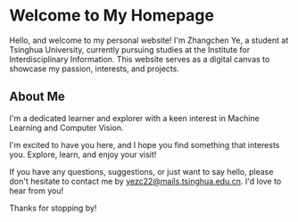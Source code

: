 # Welcome to My Homepage

Hello, and welcome to my personal website! I'm Zhangchen Ye, a student at Tsinghua University, currently pursuing studies at the Institute for Interdisciplinary Information. This website serves as a digital canvas to showcase my passion, interests, and projects.

## About Me
I'm a dedicated learner and explorer with a keen interest in Machine Learning and Computer Vision. 

I'm excited to have you here, and I hope you find something that interests you. Explore, learn, and enjoy your visit!

If you have any questions, suggestions, or just want to say hello, please don't hesitate to contact me by yezc22@mails.tsinghua.edu.cn. I'd love to hear from you!

Thanks for stopping by!

